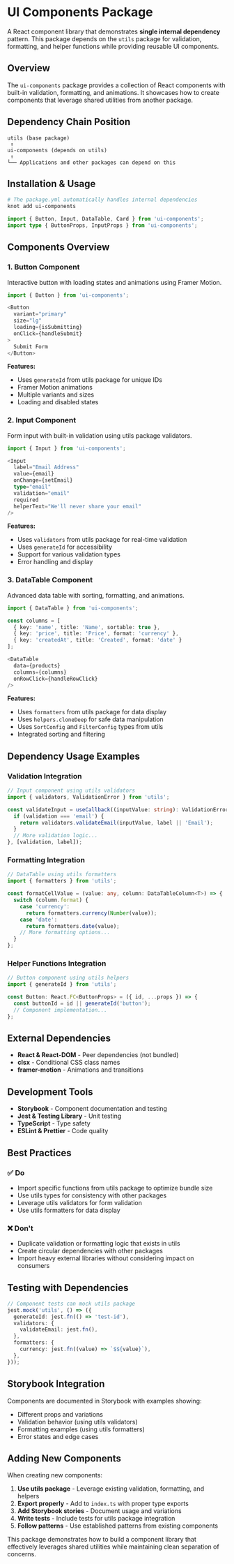 # UI Components Package

A React component library that demonstrates **single internal dependency** pattern. This package depends on the `utils` package for validation, formatting, and helper functions while providing reusable UI components.

## Overview

The `ui-components` package provides a collection of React components with built-in validation, formatting, and animations. It showcases how to create components that leverage shared utilities from another package.

## Dependency Chain Position

```
utils (base package)
 ↑
ui-components (depends on utils)
 ↑
└── Applications and other packages can depend on this
```

## Installation & Usage

```bash
# The package.yml automatically handles internal dependencies
knot add ui-components
```

```typescript
import { Button, Input, DataTable, Card } from 'ui-components';
import type { ButtonProps, InputProps } from 'ui-components';
```

## Components Overview

### 1. Button Component
Interactive button with loading states and animations using Framer Motion.

```typescript
import { Button } from 'ui-components';

<Button 
  variant="primary" 
  size="lg" 
  loading={isSubmitting}
  onClick={handleSubmit}
>
  Submit Form
</Button>
```

**Features:**
- Uses `generateId` from utils package for unique IDs
- Framer Motion animations
- Multiple variants and sizes
- Loading and disabled states

### 2. Input Component
Form input with built-in validation using utils package validators.

```typescript
import { Input } from 'ui-components';

<Input
  label="Email Address"
  value={email}
  onChange={setEmail}
  type="email"
  validation="email"
  required
  helperText="We'll never share your email"
/>
```

**Features:**
- Uses `validators` from utils package for real-time validation
- Uses `generateId` for accessibility
- Support for various validation types
- Error handling and display

### 3. DataTable Component
Advanced data table with sorting, formatting, and animations.

```typescript
import { DataTable } from 'ui-components';

const columns = [
  { key: 'name', title: 'Name', sortable: true },
  { key: 'price', title: 'Price', format: 'currency' },
  { key: 'createdAt', title: 'Created', format: 'date' }
];

<DataTable
  data={products}
  columns={columns}
  onRowClick={handleRowClick}
/>
```

**Features:**
- Uses `formatters` from utils package for data display
- Uses `helpers.cloneDeep` for safe data manipulation
- Uses `SortConfig` and `FilterConfig` types from utils
- Integrated sorting and filtering

## Dependency Usage Examples

### Validation Integration
```typescript
// Input component using utils validators
import { validators, ValidationError } from 'utils';

const validateInput = useCallback((inputValue: string): ValidationError | null => {
  if (validation === 'email') {
    return validators.validateEmail(inputValue, label || 'Email');
  }
  // More validation logic...
}, [validation, label]);
```

### Formatting Integration
```typescript
// DataTable using utils formatters
import { formatters } from 'utils';

const formatCellValue = (value: any, column: DataTableColumn<T>) => {
  switch (column.format) {
    case 'currency':
      return formatters.currency(Number(value));
    case 'date':
      return formatters.date(value);
    // More formatting options...
  }
};
```

### Helper Functions Integration
```typescript
// Button component using utils helpers
import { generateId } from 'utils';

const Button: React.FC<ButtonProps> = ({ id, ...props }) => {
  const buttonId = id || generateId('button');
  // Component implementation...
};
```

## External Dependencies

- **React & React-DOM** - Peer dependencies (not bundled)
- **clsx** - Conditional CSS class names
- **framer-motion** - Animations and transitions

## Development Tools

- **Storybook** - Component documentation and testing
- **Jest & Testing Library** - Unit testing
- **TypeScript** - Type safety
- **ESLint & Prettier** - Code quality

## Best Practices

### ✅ Do
- Import specific functions from utils package to optimize bundle size
- Use utils types for consistency with other packages
- Leverage utils validators for form validation
- Use utils formatters for data display

### ❌ Don't
- Duplicate validation or formatting logic that exists in utils
- Create circular dependencies with other packages
- Import heavy external libraries without considering impact on consumers

## Testing with Dependencies

```typescript
// Component tests can mock utils package
jest.mock('utils', () => ({
  generateId: jest.fn(() => 'test-id'),
  validators: {
    validateEmail: jest.fn(),
  },
  formatters: {
    currency: jest.fn((value) => `$${value}`),
  },
}));
```

## Storybook Integration

Components are documented in Storybook with examples showing:
- Different props and variations
- Validation behavior (using utils validators)
- Formatting examples (using utils formatters)
- Error states and edge cases

## Adding New Components

When creating new components:

1. **Use utils package** - Leverage existing validation, formatting, and helpers
2. **Export properly** - Add to `index.ts` with proper type exports
3. **Add Storybook stories** - Document usage and variations
4. **Write tests** - Include tests for utils package integration
5. **Follow patterns** - Use established patterns from existing components

This package demonstrates how to build a component library that effectively leverages shared utilities while maintaining clean separation of concerns.